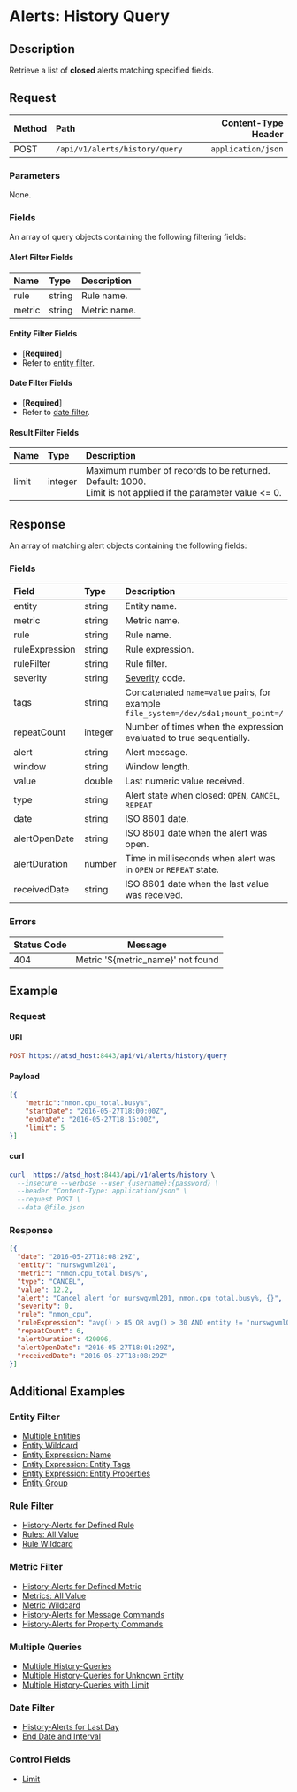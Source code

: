 # Alerts: History Query

## Description

Retrieve a list of **closed** alerts matching specified fields.

## Request
 
| **Method** | **Path** | **Content-Type Header**|
|:---|:---|---:|
| POST | `/api/v1/alerts/history/query` | `application/json` |

### Parameters

None.

### Fields

An array of query objects containing the following filtering fields:

#### Alert Filter Fields

| **Name**  | **Type** | **Description**  |
|:---|:---|:---|
| rule       | string | Rule name.        |
| metric     | string | Metric name. |

#### Entity Filter Fields

* [**Required**]
* Refer to [entity filter](../filter-entity.md).

#### Date Filter Fields

* [**Required**]
* Refer to [date filter](../filter-date.md).

#### Result Filter Fields

| **Name**  | **Type** | **Description**  |
|:---|:---|:---|
| limit   | integer | Maximum number of records to be returned. Default: 1000.<br>Limit is not applied if the parameter value <= 0. | 

## Response 

An array of matching alert objects containing the following fields:

### Fields

| **Field** | **Type** | **Description** |
|:---|:---|:---|
| entity | string | Entity name. |
| metric | string | Metric name.  |
| rule | string | Rule name. |
| ruleExpression | string | Rule expression. |
| ruleFilter | string | Rule filter. |
| severity  | string | [Severity](/api/data/severity.md) code.  |
| tags | string | Concatenated `name=value` pairs, for example `file_system=/dev/sda1;mount_point=/` |
| repeatCount | integer | Number of times when the expression evaluated to true sequentially.  |
| alert | string | Alert message.  |
| window | string | Window length. |
| value | double | Last numeric value received. |
| type | string | Alert state when closed: `OPEN`, `CANCEL`, `REPEAT`  |
| date | string | ISO 8601 date.  |
| alertOpenDate | string | ISO 8601 date when the alert was open.  |
| alertDuration | number | Time in milliseconds when alert was in `OPEN` or `REPEAT` state.  |
| receivedDate | string | ISO 8601 date when the last value was received.  |

### Errors

| Status Code| Message |
| --- | --- |
| 404 | Metric '${metric_name}' not found |

## Example

### Request

#### URI

```elm
POST https://atsd_host:8443/api/v1/alerts/history/query
```

#### Payload

```json
[{
    "metric":"nmon.cpu_total.busy%",
    "startDate": "2016-05-27T18:00:00Z",
    "endDate": "2016-05-27T18:15:00Z",
    "limit": 5
}]
```

#### curl 

```elm
curl  https://atsd_host:8443/api/v1/alerts/history \
  --insecure --verbose --user {username}:{password} \
  --header "Content-Type: application/json" \
  --request POST \
  --data @file.json
  ```
### Response

```json
[{
  "date": "2016-05-27T18:08:29Z",
  "entity": "nurswgvml201",
  "metric": "nmon.cpu_total.busy%",
  "type": "CANCEL",
  "value": 12.2,
  "alert": "Cancel alert for nurswgvml201, nmon.cpu_total.busy%, {}",
  "severity": 0,
  "rule": "nmon_cpu",
  "ruleExpression": "avg() > 85 OR avg() > 30 AND entity != 'nurswgvml006'",
  "repeatCount": 6,
  "alertDuration": 420096,
  "alertOpenDate": "2016-05-27T18:01:29Z",
  "receivedDate": "2016-05-27T18:08:29Z"
}]
```

## Additional Examples

### Entity Filter
* [Multiple Entities](examples/history-query/alerts-history-query-multiple-entity.md)
* [Entity Wildcard](examples/history-query/alerts-history-query-entity-wildcard.md)
* [Entity Expression: Name](examples/history-query/alerts-history-query-entity-expression-name.md)
* [Entity Expression: Entity Tags](examples/history-query/alerts-history-query-entity-expression-entity-tags.md)
* [Entity Expression: Entity Properties](examples/history-query/alerts-history-query-entity-expression-entity-properties.md)
* [Entity Group](examples/history-query/alerts-history-query-entity-group.md)

### Rule Filter
* [History-Alerts for Defined Rule](examples/history-query/alerts-history-query-defined-rule.md)
* [Rules: All Value](examples/history-query/alerts-history-query-rules-all-value.md)
* [Rule Wildcard](examples/history-query/alerts-history-query-rule-wildcard.md)

### Metric Filter
* [History-Alerts for Defined Metric](examples/history-query/alerts-history-query-defined-metric.md)
* [Metrics: All Value](examples/history-query/alerts-history-query-metrics-all-value.md)
* [Metric Wildcard](examples/history-query/alerts-history-query-metric-wildcard.md)
* [History-Alerts for Message Commands](examples/history-query/alerts-history-query-message-commands.md)
* [History-Alerts for Property Commands](examples/history-query/alerts-history-query-property-commands.md)

### Multiple Queries
* [Multiple History-Queries](examples/history-query/alerts-history-query-multiple-queries.md)
* [Multiple History-Queries for Unknown Entity](examples/history-query/alerts-history-query-multiple-queries-unknown-entity.md)
* [Multiple History-Queries with Limit](examples/history-query/alerts-history-query-multiple-queries-limit.md)

### Date Filter
* [History-Alerts for Last Day](examples/history-query/alerts-history-query-last-day.md)
* [End Date and Interval](examples/history-query/alerts-history-query-enddate-interval.md)

### Control Fields
* [Limit](examples/history-query/alerts-history-query-limit.md)



